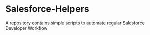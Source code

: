 # Salesforce-Helpers
A repository contains simple scripts to automate regular Salesforce Developer Workflow
